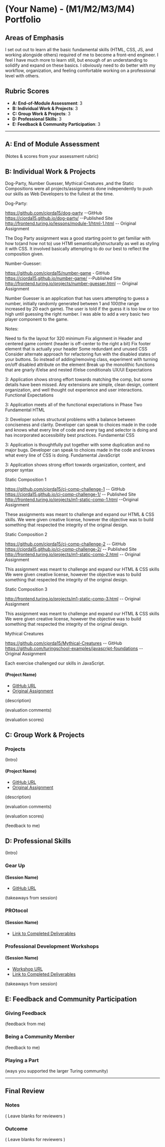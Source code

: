 # (Your Name) - (M1/M2/M3/M4) Portfolio

## Areas of Emphasis

I set out out to learn all the basic fundamental skills (HTML, CSS, JS, and working alongside others) required of me to become a front-end engineer. I feel I have much more to learn still, but enough of an understanding to solidify and expand on these basics. I obviously need to do better with my workflow, organization, and feeling comfortable working on a professional level with others.

## Rubric Scores

*   **A: End-of-Module Assessment**: 3
*   **B: Individual Work & Projects**: 3
*   **C: Group Work & Projects**: 3
*   **D: Professional Skills**: 3
*   **E: Feedback & Community Participation**: 3

-----------------------

## A: End of Module Assessment

(Notes & scores from your assessment rubric)


## B: Individual Work & Projects

Dog-Party, Number Guesser, Mythical Creatures ,and the Static Compositions were all projects/assignments
done independently to push our skills as Web Developers to the fullest at the time.

Dog-Party:

https://github.com/cjorda15/dog-party  --GitHub
https://cjorda15.github.io/dog-party/  --Published Site
http://frontend.turing.io/lessons/module-1/html-1.html -- Original Assignment

The Dog Party assignment was a good starting point to get familiar with how to(and how not to) use HTMl semantically/structurally as well as styling it with CSS. It involved basically attempting to do
our best to reflect the composition given.


Number-Guesser:

https://github.com/cjorda15/number-game - GitHub
https://cjorda15.github.io/number-game/ --Published Site
http://frontend.turing.io/projects/number-guesser.html -- Original Assignment

 Number Guesser is an application that has users attempting to guess a number, initially randomly generated between 1 and 100(the range increased by 20 each game). The user is told if the guess it is too low or too high until  guessing the right number. I was able to add a very basic two player component to the game.

 Notes:

 Need to fix the layout for 320 minimum
 Fix alignment in Header and centered game content (header is off-center to the right a bit)
 Fix footer element that is actually your header
 Some redundant and unused CSS
 Consider alternate approach for refactoring fun with the disabled states of your buttons. So instead of adding/removing class, experiment with turning on/off disabled attribute on the element
 Break up the monolithic functions that are gnarly if/else and nested if/else conditionals
 UX/UI Expectations

 3: Application shows strong effort towards matching the comp, but some details have been missed. Any extensions are simple, clean design, content organization, and well thought out experience and user interactions.
 Functional Expectations

 3: Application meets all of the functional expectations in Phase Two
 Fundamental HTML

 3: Developer solves structural problems with a balance between conciseness and clarity. Developer can speak to choices made in the code and knows what every line of code and every tag and selector is doing and has incorporated accessibility best practices.
 Fundamental CSS

 3: Application is thoughtfully put together with some duplication and no major bugs. Developer can speak to choices made in the code and knows what every line of CSS is doing.
 Fundamental JavaScript

 3: Application shows strong effort towards organization, content, and proper syntax


Static Composition 1


https://github.com/cjorda15/cj-comp-challenge-1 -- GitHub
https://cjorda15.github.io/cj-comp-challenge-1/ -- Published Site
http://frontend.turing.io/projects/m1-static-comp-1.html --Original Assignment

 These assignments was meant to challenge and expand our HTML & CSS skills. We were given creative license, however the objective was to build something that respected the integrity of the original design.


Static Composition 2

https://github.com/cjorda15/cj-comp-challenge-2 -- GitHub
https://cjorda15.github.io/cj-comp-challenge-2/ -- Published Site
http://frontend.turing.io/projects/m1-static-comp-2.html -- Original Assignment

 This assignment was meant to challenge and expand our HTML & CSS skills  We were given creative license, however the objective was to build something that respected the integrity of the original design.


Static Composition 3

http://frontend.turing.io/projects/m1-static-comp-3.html -- Original Assignment

This assignment was meant to challenge and expand our HTML & CSS skills  We were given creative license, however the objective was to build something that respected the integrity of the original design.

Mythical Creatures

https://github.com/cjorda15/Mythical-Creatures -- GitHub
https://github.com/turingschool-examples/javascript-foundations -- Original Assignment

Each exercise challenged our skills in JavaScript.



#### (Project Name)


*   [GitHub URL]()
*   [Original Assignment]()

(description)

(evaluation comments)

(evaluation scores)

## C: Group Work & Projects

### Projects

(Intro)

#### (Project Name)

*   [GitHub URL]()
*   [Original Assignment]()

(description)

(evaluation comments)

(evaluation scores)

(feedback to me)

## D: Professional Skills
(Intro)

### Gear Up
#### (Session Name)

*   [GitHub URL]()

(takeaways from session)

### PROtocol
#### (Session Name)

*   [Link to Completed Deliverables]()

### Professional Development Workshops
#### (Session Name)

*   [Workshop URL]()
*   [Link to Completed Deliverables]()

(takeaways from session)

## E: Feedback and Community Participation

### Giving Feedback

(feedback from me)

### Being a Community Member

(feedback to me)

### Playing a Part

(ways you supported the larger Turing community)

------------------

## Final Review

### Notes

( Leave blanks for reviewers )

### Outcome

( Leave blanks for reviewers )
